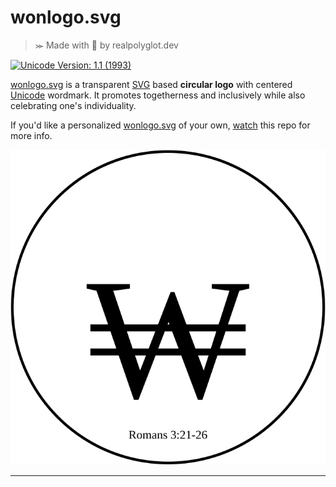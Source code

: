 # wonlogo.svg
>⪼ Made with 💜 by realpolyglot.dev

[![Unicode Version: 1.1 (1993)](https://img.shields.io/badge/Unicode%20Version-1.1%20(1993)-blue)](https://www.unicode.org/versions/Unicode1.1.0/)

[wonlogo.svg][] is a transparent [SVG][] based **circular logo** with centered [Unicode][] wordmark. It promotes togetherness and inclusively while also celebrating one's individuality.

If you'd like a personalized [wonlogo.svg][] of your own, [watch][] this repo for more info.

![](https://raw.githubusercontent.com/wilmoore/wonlogo.svg/main/index.svg)

---
[SVG]: https://www.w3.org/Graphics/SVG/
[Unicode]: https://unicode-table.com/en/20A9/
[watch]: https://github.com/wilmoore/wonlogo.svg/watchers
[wonlogo.svg]: https://github.com/wilmoore/wonlogo.svg
